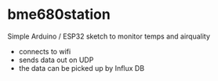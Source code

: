 # bme680station

Simple Arduino / ESP32 sketch to monitor temps and airquality
- connects to wifi
- sends data out on UDP
- the data can be picked up by Influx DB 